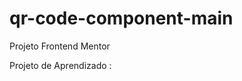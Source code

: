 # qr-code-component-main
 Projeto Frontend Mentor

 Projeto de Aprendizado : <a href="https://thiagohenriquelinhares.github.io/qr-code-component-main/"></a>
